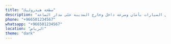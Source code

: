 ```yaml
---
title: "سطحة هيدروليك"
description: "خدمة نقل السيارات بأمان وسرعة داخل وخارج المدينة على مدار الساعة."
phone: "+966501234567"
whatsapp: "+966501234567"
location: "الرياض"
theme: "dark"
---
```

